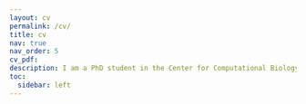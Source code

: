 ```yaml
---
layout: cv
permalink: /cv/
title: cv
nav: true
nav_order: 5
cv_pdf: 
description: I am a PhD student in the Center for Computational Biology (CCB) at the University of California, Berkeley. My research interests include epigenomics, image analysis, Bayesian inference / variational inference, deep learning / machine learning.
toc:
  sidebar: left
---
```

